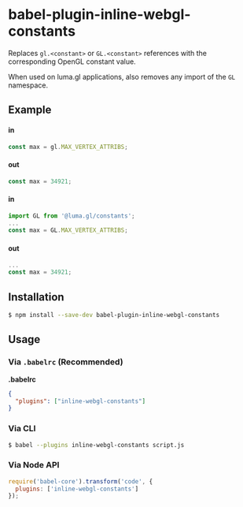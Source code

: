 # babel-plugin-inline-webgl-constants

Replaces `gl.<constant>` or `GL.<constant>` references with the corresponding OpenGL constant value.

When used on luma.gl applications, also removes any import of the `GL` namespace.

## Example

#### in

```js
const max = gl.MAX_VERTEX_ATTRIBS;
```

#### out

```js
const max = 34921;
```

#### in

```js
import GL from '@luma.gl/constants';
...
const max = GL.MAX_VERTEX_ATTRIBS;
```

#### out

```js
...
const max = 34921;
```

## Installation

```sh
$ npm install --save-dev babel-plugin-inline-webgl-constants
```

## Usage

### Via `.babelrc` (Recommended)

**.babelrc**

```json
{
  "plugins": ["inline-webgl-constants"]
}
```

### Via CLI

```sh
$ babel --plugins inline-webgl-constants script.js
```

### Via Node API

```js
require('babel-core').transform('code', {
  plugins: ['inline-webgl-constants']
});
```
